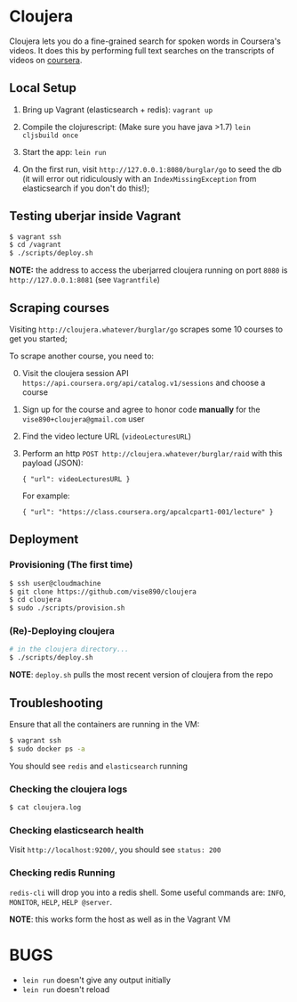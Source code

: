 # Cloujera

Cloujera lets you do a fine-grained search for spoken words in Coursera's
videos. It does this by performing full text searches on the transcripts of
videos on [coursera](http://coursera.org).


## Local Setup

1. Bring up Vagrant (elasticsearch + redis):
   `vagrant up`

2. Compile the clojurescript: (Make sure you have java >1.7)
   `lein cljsbuild once`

3. Start the app:
   `lein run`

4. On the first run, visit `http://127.0.0.1:8080/burglar/go` to seed the db
   (it will error out ridiculously with an `IndexMissingException` from
   elasticsearch if you don't do this!);


## Testing uberjar inside Vagrant

```bash
$ vagrant ssh
$ cd /vagrant
$ ./scripts/deploy.sh
```

**NOTE:** the address to access the uberjarred cloujera running on port `8080`
 is `http://127.0.0.1:8081` (see `Vagrantfile`)


## Scraping courses

Visiting `http://cloujera.whatever/burglar/go` scrapes some 10 courses to get
you started;

To scrape another course, you need to:

0. Visit the cloujera session API
   `https://api.coursera.org/api/catalog.v1/sessions` and choose a course
1. Sign up for the course and agree to honor code **manually** for the
   `vise890+cloujera@gmail.com` user
3. Find the video lecture URL (`videoLecturesURL`)
2. Perform an http `POST http://cloujera.whatever/burglar/raid` with this
   payload (JSON):

   ```
   { "url": videoLecturesURL }
   ```
   For example:
   ```
   { "url": "https://class.coursera.org/apcalcpart1-001/lecture" }
   ```


## Deployment

### Provisioning (The first time)
```bash
$ ssh user@cloudmachine
$ git clone https://github.com/vise890/cloujera
$ cd cloujera
$ sudo ./scripts/provision.sh
```


### (Re)-Deploying cloujera

```bash
# in the cloujera directory...
$ ./scripts/deploy.sh
```

**NOTE**: `deploy.sh` pulls the most recent version of cloujera from the repo


## Troubleshooting

Ensure that all the containers are running in the VM:

```bash
$ vagrant ssh
$ sudo docker ps -a
```

You should see `redis` and `elasticsearch` running


### Checking the cloujera logs

```bash
$ cat cloujera.log
```

### Checking elasticsearch health

Visit `http://localhost:9200/`, you should see `status: 200`


### Checking redis Running

`redis-cli` will drop you into a redis shell. Some useful commands are: `INFO`,
`MONITOR`, `HELP`, `HELP @server`.

**NOTE**: this works form the host as well as in the Vagrant VM


# BUGS
- `lein run` doesn't give any output initially
- `lein run` doesn't reload
